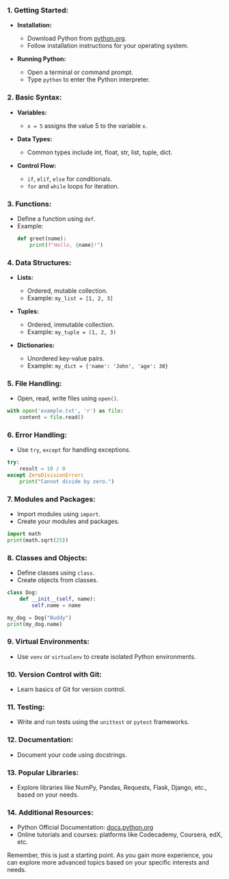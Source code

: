 

### 1. **Getting Started:**
   - **Installation:**
     - Download Python from [python.org](https://www.python.org/).
     - Follow installation instructions for your operating system.

   - **Running Python:**
     - Open a terminal or command prompt.
     - Type `python` to enter the Python interpreter.

### 2. **Basic Syntax:**
   - **Variables:**
     - `x = 5` assigns the value 5 to the variable `x`.

   - **Data Types:**
     - Common types include int, float, str, list, tuple, dict.

   - **Control Flow:**
     - `if`, `elif`, `else` for conditionals.
     - `for` and `while` loops for iteration.

### 3. **Functions:**
   - Define a function using `def`.
   - Example:
     ```python
     def greet(name):
         print(f"Hello, {name}!")
     ```

### 4. **Data Structures:**
   - **Lists:**
     - Ordered, mutable collection.
     - Example: `my_list = [1, 2, 3]`

   - **Tuples:**
     - Ordered, immutable collection.
     - Example: `my_tuple = (1, 2, 3)`

   - **Dictionaries:**
     - Unordered key-value pairs.
     - Example: `my_dict = {'name': 'John', 'age': 30}`

### 5. **File Handling:**
   - Open, read, write files using `open()`.

   ```python
   with open('example.txt', 'r') as file:
       content = file.read()
   ```

### 6. **Error Handling:**
   - Use `try`, `except` for handling exceptions.

   ```python
   try:
       result = 10 / 0
   except ZeroDivisionError:
       print("Cannot divide by zero.")
   ```

### 7. **Modules and Packages:**
   - Import modules using `import`.
   - Create your modules and packages.

   ```python
   import math
   print(math.sqrt(25))
   ```

### 8. **Classes and Objects:**
   - Define classes using `class`.
   - Create objects from classes.

   ```python
   class Dog:
       def __init__(self, name):
           self.name = name

   my_dog = Dog("Buddy")
   print(my_dog.name)
   ```

### 9. **Virtual Environments:**
   - Use `venv` or `virtualenv` to create isolated Python environments.

### 10. **Version Control with Git:**
   - Learn basics of Git for version control.

### 11. **Testing:**
   - Write and run tests using the `unittest` or `pytest` frameworks.

### 12. **Documentation:**
   - Document your code using docstrings.

### 13. **Popular Libraries:**
   - Explore libraries like NumPy, Pandas, Requests, Flask, Django, etc., based on your needs.

### 14. **Additional Resources:**
   - Python Official Documentation: [docs.python.org](https://docs.python.org/)
   - Online tutorials and courses: platforms like Codecademy, Coursera, edX, etc.

Remember, this is just a starting point. As you gain more experience, you can explore more advanced topics based on your specific interests and needs.
